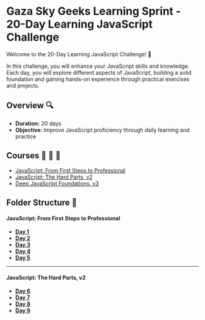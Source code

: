 
# Gaza Sky Geeks Learning Sprint - 20-Day Learning JavaScript Challenge

Welcome to the 20-Day Learning JavaScript Challenge! 🚀

In this challenge, you will enhance your JavaScript skills and knowledge. Each day, you will explore different aspects of JavaScript, building a solid foundation and gaining hands-on experience through practical exercises and projects.

## Overview 🔍
- **Duration:** 20 days
- **Objective:** Improve JavaScript proficiency through daily learning and practice


## Courses 📗 📘 📙
 - [JavaScript: From First Steps to Professional](https://frontendmasters.com/courses/javascript-first-steps/)
 - [JavaScript: The Hard Parts, v2](https://frontendmasters.com/courses/javascript-hard-parts-v2/)
 - [Deep JavaScript Foundations, v3](https://frontendmasters.com/courses/deep-javascript-v3/)

## Folder Structure 📁

#### JavaScript: From First Steps to Professional
-  [**Day 1**](https://github.com/Husam-AbuZina/Mastering-JavaScript-in-20-Days/blob/main/Day%201%20👨%E2%80%8D💻)
-  [**Day 2**](https://github.com/Husam-AbuZina/Mastering-JavaScript-in-20-Days/blob/main/Day%202.md)
-  [**Day 3**](https://github.com/Husam-AbuZina/Mastering-JavaScript-in-20-Days/blob/main/Day%203.md)
-  [**Day 4**](https://github.com/Husam-AbuZina/Mastering-JavaScript-in-20-Days/blob/main/Day%204.md)
-  [**Day 5**](https://github.com/Husam-AbuZina/Mastering-JavaScript-in-20-Days/blob/main/Day%205.md)

---

#### JavaScript: The Hard Parts, v2
-  [**Day 6**](https://github.com/Husam-AbuZina/Mastering-JavaScript-in-20-Days/blob/main/Day%206.md)
-  [**Day 7**](https://github.com/Husam-AbuZina/Mastering-JavaScript-in-20-Days/blob/main/Day%207.md)
-  [**Day 8**](https://github.com/Husam-AbuZina/Mastering-JavaScript-in-20-Days/blob/main/Day%208.md)
-  [**Day 9**](https://github.com/Husam-AbuZina/Mastering-JavaScript-in-20-Days/blob/main/Day%209.md)

